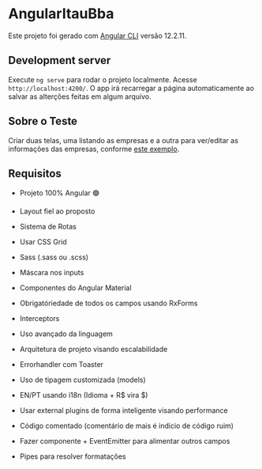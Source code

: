 # AngularItauBba

Este projeto foi gerado com [Angular CLI](https://github.com/angular/angular-cli) versão 12.2.11.

## Development server

Execute `ng serve` para rodar o projeto localmente. Acesse `http://localhost:4200/`. O app irá recarregar a página automaticamente ao salvar as alterções feitas em algum arquivo.

## Sobre o Teste

Criar duas telas, uma listando as empresas e a outra para ver/editar as informações das empresas, conforme [este exemplo](https://bit.ly/2R0ygPR).

## Requisitos

- Projeto 100% Angular :green_circle:
- Layout fiel ao proposto
- Sistema de Rotas
- Usar CSS Grid
- Sass (.sass ou .scss)
- Máscara nos inputs
- Componentes do Angular Material
- Obrigatóriedade de todos os campos usando RxForms

- Interceptors
- Uso avançado da linguagem
- Arquitetura de projeto visando escalabilidade
- Errorhandler com Toaster
- Uso de tipagem customizada (models)
- EN/PT usando i18n (Idioma + R$ vira $)
- Usar external plugins de forma inteligente visando performance
- Código comentado (comentário de mais é indicio de código ruim)
- Fazer componente <app-cep> + EventEmitter para alimentar outros campos
- Pipes para resolver formatações
